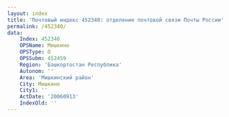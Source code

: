 ```yaml
---
layout: index
title: 'Почтовый индекс 452340: отделение почтовой связи Почты России'
permalink: /452340/
data:
    Index: 452340
    OPSName: Мишкино
    OPSType: О
    OPSSubm: 452459
    Region: 'Башкортостан Республика'
    Autonom: ''
    Area: 'Мишкинский район'
    City: Мишкино
    City1: ''
    ActDate: '20060913'
    IndexOld: ''
---
```

